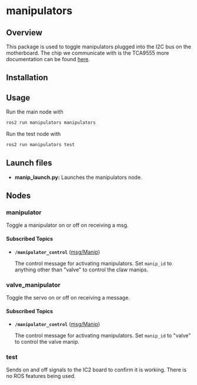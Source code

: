 # manipulators

## Overview

This package is used to toggle manipulators plugged into the I2C bus on the motherboard. The chip we communicate with is the TCA9555 more documentation can be found [here](https://www.ti.com/lit/gpn/tca9555).

## Installation

## Usage

Run the main node with

```bash
ros2 run manipulators manipulators
```

Run the test node with

```bash
ros2 run manipulators test
```

## Launch files

* **manip_launch.py:** Launches the manipulators node.

## Nodes

### manipulator

Toggle a manipulator on or off on receiving a msg.

#### Subscribed Topics

* **`/manipulator_control`** ([msg/Manip])

    The control message for activating manipulators. Set `manip_id` to anything other than "valve" to control the claw manips.


### valve_manipulator

Toggle the servo on or off on receiving a message.

#### Subscribed Topics

* **`/manipulator_control`** ([msg/Manip])

    The control message for activating manipulators. Set `manip_id` to "valve" to control the valve manip.

### test

Sends on and off signals to the IC2 board to confirm it is working. There is no ROS features being used.

[msg/Manip]:../../rov_msgs/msg/Manip.msg
